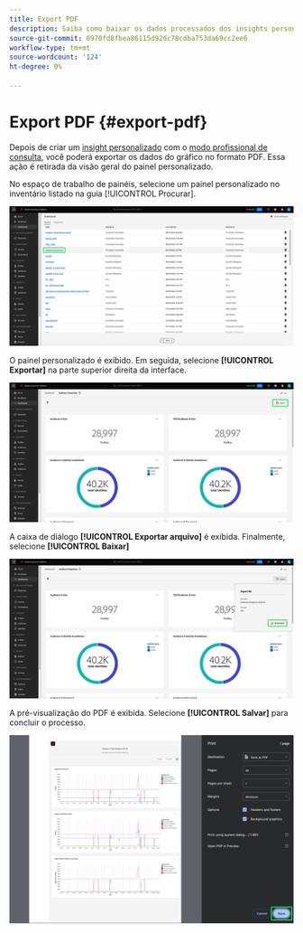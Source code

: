 ```yaml
---
title: Export PDF
description: Saiba como baixar os dados processados dos insights personalizados do painel no formato PDF.
source-git-commit: 0970fd8fbea86115d92dc78cdba753da69cc2ee6
workflow-type: tm+mt
source-wordcount: '124'
ht-degree: 0%

---
```


# Export PDF {#export-pdf}

Depois de criar um [insight personalizado](../sql-insights/overview.md) com o [modo profissional de consulta](./overview.md), você poderá exportar os dados do gráfico no formato PDF. Essa ação é retirada da visão geral do painel personalizado.

No espaço de trabalho de painéis, selecione um painel personalizado no inventário listado na guia [!UICONTROL Procurar].

![O inventário de Painel com uma entrada de painel personalizada destacada.](../../images/query-pro-mode/dashbaord-inventory.png)

O painel personalizado é exibido. Em seguida, selecione **[!UICONTROL Exportar]** na parte superior direita da interface.

![Um painel personalizado com Export realçado.](../../images/query-pro-mode/export.png)

A caixa de diálogo **[!UICONTROL Exportar arquivo]** é exibida. Finalmente, selecione **[!UICONTROL Baixar]**

![A caixa de diálogo Exportar arquivo com o download.](../../images/query-pro-mode/export-dialog.png)

A pré-visualização do PDF é exibida. Selecione **[!UICONTROL Salvar]** para concluir o processo.

![A caixa de diálogo de visualização de impressão com Salvar realçada.](../../images/query-pro-mode/print-preview.png)
